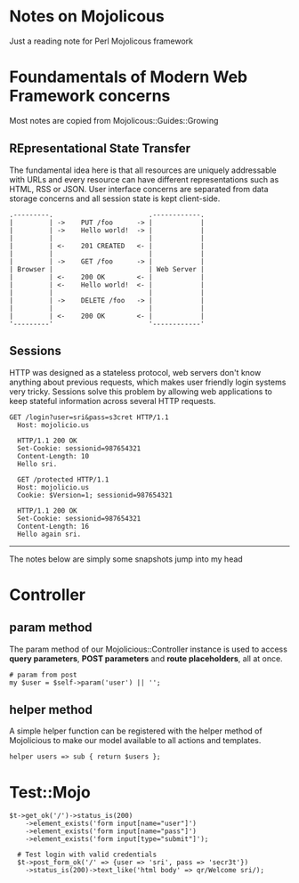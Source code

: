 # Notes on Mojolicous

Just a reading note for Perl Mojolicous framework

# Foundamentals of Modern Web Framework concerns

Most notes are copied from Mojolicous::Guides::Growing

## REpresentational State Transfer

The fundamental idea here is that all resources are uniquely addressable with
URLs and every resource can have different representations such as HTML, RSS or
JSON. User interface concerns are separated from data storage concerns and all
session state is kept client-side.

    .---------.                        .------------.
    |         | ->    PUT /foo      -> |            |
    |         | ->    Hello world!  -> |            |
    |         |                        |            |
    |         | <-    201 CREATED   <- |            |
    |         |                        |            |
    |         | ->    GET /foo      -> |            |
    | Browser |                        | Web Server |
    |         | <-    200 OK        <- |            |
    |         | <-    Hello world!  <- |            |
    |         |                        |            |
    |         | ->    DELETE /foo   -> |            |
    |         |                        |            |
    |         | <-    200 OK        <- |            |
    '---------'                        '------------'

## Sessions
HTTP was designed as a stateless protocol, web servers don't know anything about
previous requests, which makes user friendly login systems very tricky. Sessions
solve this problem by allowing web applications to keep stateful information
across several HTTP requests.

    GET /login?user=sri&pass=s3cret HTTP/1.1
      Host: mojolicio.us
    
      HTTP/1.1 200 OK
      Set-Cookie: sessionid=987654321
      Content-Length: 10
      Hello sri.
    
      GET /protected HTTP/1.1
      Host: mojolicio.us
      Cookie: $Version=1; sessionid=987654321
    
      HTTP/1.1 200 OK
      Set-Cookie: sessionid=987654321
      Content-Length: 16
      Hello again sri.

* * *

The notes below are simply some snapshots jump into my head

# Controller

## param method
The param method of our Mojolicious::Controller instance is used to access **query
parameters**, **POST parameters** and **route placeholders**, all at once.

    # param from post
    my $user = $self->param('user') || '';

## helper method
A simple helper function can be registered with the helper method of Mojolicious
to make our model available to all actions and templates.

    helper users => sub { return $users };


# Test::Mojo

    $t->get_ok('/')->status_is(200)
        ->element_exists('form input[name="user"]')
        ->element_exists('form input[name="pass"]')
        ->element_exists('form input[type="submit"]');
    
      # Test login with valid credentials
      $t->post_form_ok('/' => {user => 'sri', pass => 'secr3t'})
        ->status_is(200)->text_like('html body' => qr/Welcome sri/);

